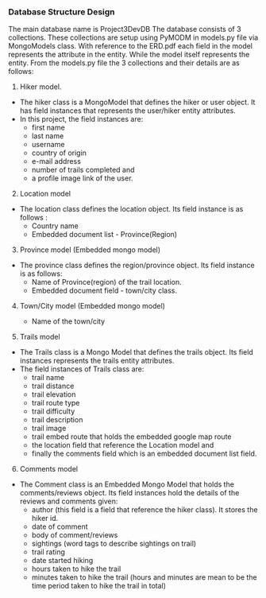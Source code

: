 ### Database Structure Design
The main database name is Project3DevDB
The database consists of 3 collections. These collections are setup using PyMODM in models.py file via MongoModels class.
With reference to the ERD.pdf each field in the model represents the attribute in the entity. While the model itself represents the entity.
From the models.py file the 3 collections and their details are as follows:

1. Hiker model.
* The hiker class is a MongoModel that defines the hiker or user object. It has field instances that represents the user/hiker entity 
attributes.
* In this project, the field instances are:
    + first name
    + last name
    + username 
    + country of origin
    + e-mail address
    + number of trails completed and 
    + a profile image link of the user.

2. Location model
* The location class defines the location object. Its field instance is as follows :
    + Country name
    + Embedded document list - Province(Region)

3. Province model (Embedded mongo model)
* The province class defines the region/province object. Its field instance is as follows:
    + Name of Province(region) of the trail location.
    + Embedded document field - town/city class.

4. Town/City model (Embedded mongo model)
    + Name of the town/city 

5. Trails model
* The Trails class is a Mongo Model that defines the trails object. Its field instances represents the trails entity attributes.
* The field instances of Trails class are:
     + trail name 
     + trail distance
     + trail elevation 
     + trail route type 
     + trail difficulty 
     + trail description 
     + trail image
     + trail embed route that holds the embedded google map route
     + the location field that reference the Location model and 
     + finally the comments field which is an embedded document list field.

6. Comments model
* The Comment class is an Embedded Mongo Model that holds the comments/reviews object. Its field instances hold the details of the reviews and comments given:
     + author (this field is a field that reference the hiker class). It stores the hiker id.
     + date of comment
     + body of comment/reviews
     + sightings (word tags to describe sightings on trail)
     + trail rating
     + date started hiking
     + hours taken to hike the trail
     + minutes taken to hike the trail (hours and minutes are mean to be the time period taken to hike the trail in total)